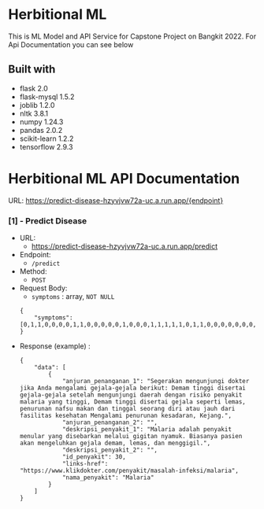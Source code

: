 # Herbitional ML

This is ML Model and API Service for Capstone Project on Bangkit 2022. For Api Documentation you can see below

## Built with

- flask 2.0
- flask-mysql 1.5.2
- joblib 1.2.0
- nltk 3.8.1
- numpy 1.24.3
- pandas 2.0.2
- scikit-learn 1.2.2
- tensorflow 2.9.3

# Herbitional ML API Documentation

URL: https://predict-disease-hzyvjvw72a-uc.a.run.app/{endpoint}

### [1] - Predict Disease

- URL:
  - https://predict-disease-hzyvjvw72a-uc.a.run.app/predict
- Endpoint:
  - `/predict`
- Method:
  - `POST`
- Request Body:
  - `symptoms` : array, `NOT NULL`
  ```
  {
      "symptoms": [0,1,1,0,0,0,0,1,1,0,0,0,0,0,1,0,0,0,1,1,1,1,1,0,1,1,0,0,0,0,0,0,0,0,0,0,0,0,1,0,0,0,0,0,0,0,0,0,0,0,0,0,0,0,0,0,0,0,1,0,0,0,0,0,0,0,0,1,0,0,0,0,1,0,0,0,1,0,0,0,0,0,0,0,0,0,0,0,0,0,0,0,0,0,0,0,0,0,0,0,0,0,0,0,0,0,1,0,0,0,0,0,0,1,0,0,0,0]
  }
  ```
- Response (example) :
  ```
  {
      "data": [
          {
              "anjuran_penanganan_1": "Segerakan mengunjungi dokter jika Anda mengalami gejala-gejala berikut: Demam tinggi disertai gejala-gejala setelah mengunjungi daerah dengan risiko penyakit malaria yang tinggi, Demam tinggi disertai gejala seperti lemas, penurunan nafsu makan dan tinggal seorang diri atau jauh dari fasilitas kesehatan Mengalami penurunan kesadaran, Kejang.",
              "anjuran_penanganan_2": "",
              "deskripsi_penyakit_1": "Malaria adalah penyakit menular yang disebarkan melalui gigitan nyamuk. Biasanya pasien akan mengeluhkan gejala demam, lemas, dan menggigil.",
              "deskripsi_penyakit_2": "",
              "id_penyakit": 30,
              "links-href": "https://www.klikdokter.com/penyakit/masalah-infeksi/malaria",
              "nama_penyakit": "Malaria"
          }
      ]
  }
  ```
